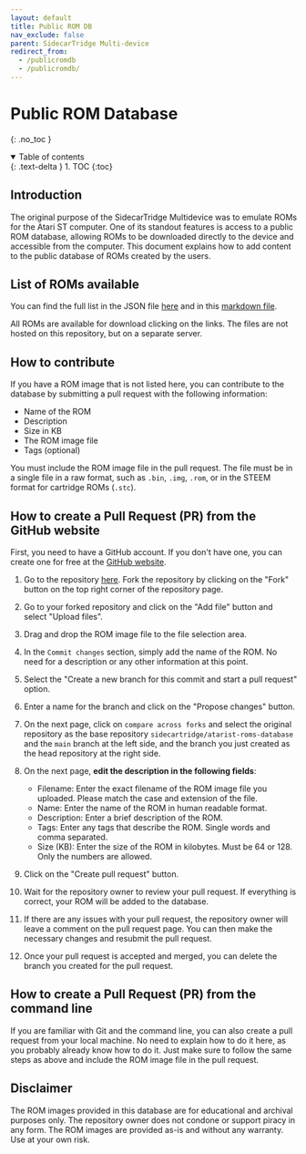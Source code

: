 ```yaml
---
layout: default
title: Public ROM DB
nav_exclude: false
parent: SidecarTridge Multi-device
redirect_from:
  - /publicromdb
  - /publicromdb/
---
```


# Public ROM Database
{: .no_toc }

<details open markdown="block">
  <summary>
    Table of contents
  </summary>
  {: .text-delta }
1. TOC
{:toc}
</details>

## Introduction

The original purpose of the SidecarTridge Multidevice was to emulate ROMs for the Atari ST computer. One of its standout features is access to a public ROM database, allowing ROMs to be downloaded directly to the device and accessible from the computer. This document explains how to add content to the public database of ROMs created by the users.

## List of ROMs available
You can find the full list in the JSON file [here](http://roms.sidecartridge.com/roms.json) and in this [markdown file](https://github.com/sidecartridge/atarist-roms-database/blob/main/roms.md).

All ROMs are available for download clicking on the links. The files are not hosted on this repository, but on a separate server.

## How to contribute

If you have a ROM image that is not listed here, you can contribute to the database by submitting a pull request with the following information:

- Name of the ROM
- Description
- Size in KB
- The ROM image file
- Tags (optional)

You must include the ROM image file in the pull request. The file must be in a single file in a raw format, such as `.bin`, `.img`, `.rom`, or in the STEEM format for cartridge ROMs (`.stc`).

## How to create a Pull Request (PR) from the GitHub website

First, you need to have a GitHub account. If you don't have one, you can create one for free at the [GitHub website](https://github.com).

1. Go to the repository [here](https://github.com/sidecartridge/atarist-roms-database). Fork the repository by clicking on the "Fork" button on the top right corner of the repository page.

2. Go to your forked repository and click on the "Add file" button and select "Upload files".

3. Drag and drop the ROM image file to the file selection area.

4. In the `Commit changes` section, simply add the name of the ROM. No need for a description or any other information at this point.

5. Select the "Create a new branch for this commit and start a pull request" option.

6. Enter a name for the branch and click on the "Propose changes" button.

7. On the next page, click on `compare across forks` and select the original repository as the base repository `sidecartridge/atarist-roms-database` and the `main` branch at the left side, and the branch you just created as the head repository at the right side.

8. On the next page, **edit the description in the following fields**:
    - Filename: Enter the exact filename of the ROM image file you uploaded. Please match the case and extension of the file.
    - Name: Enter the name of the ROM in human readable format.
    - Description: Enter a brief description of the ROM.
    - Tags: Enter any tags that describe the ROM. Single words and comma separated.
    - Size (KB): Enter the size of the ROM in kilobytes. Must be 64 or 128. Only the numbers are allowed.

9. Click on the "Create pull request" button.

10. Wait for the repository owner to review your pull request. If everything is correct, your ROM will be added to the database.

11. If there are any issues with your pull request, the repository owner will leave a comment on the pull request page. You can then make the necessary changes and resubmit the pull request.

12. Once your pull request is accepted and merged, you can delete the branch you created for the pull request.

## How to create a Pull Request (PR) from the command line

If you are familiar with Git and the command line, you can also create a pull request from your local machine. No need to explain how to do it here, as you probably already know how to do it. Just make sure to follow the same steps as above and include the ROM image file in the pull request.

## Disclaimer

The ROM images provided in this database are for educational and archival purposes only. The repository owner does not condone or support piracy in any form. The ROM images are provided as-is and without any warranty. Use at your own risk.

